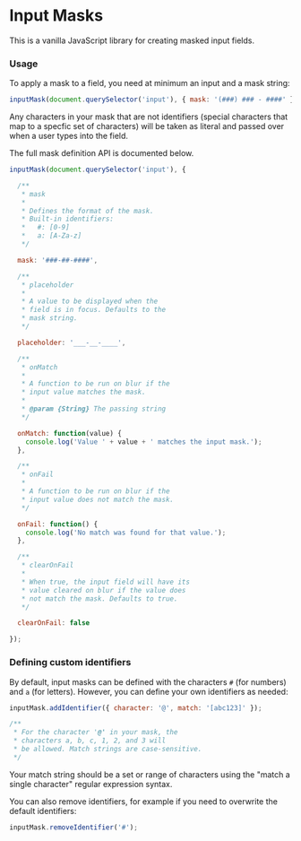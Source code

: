 # Input Masks

This is a vanilla JavaScript library for creating masked input fields.

### Usage

To apply a mask to a field, you need at minimum an input and a mask string:

```js
inputMask(document.querySelector('input'), { mask: '(###) ### - ####' });
```

Any characters in your mask that are not identifiers (special characters that map to a specfic set of characters) will be taken as literal and passed over when a user types into the field.

The full mask definition API is documented below.

```js
inputMask(document.querySelector('input'), {

  /**
   * mask
   *
   * Defines the format of the mask.
   * Built-in identifiers:
   *   #: [0-9]
   *   a: [A-Za-z]
   */

  mask: '###-##-####',

  /**
   * placeholder
   *
   * A value to be displayed when the
   * field is in focus. Defaults to the
   * mask string.
   */

  placeholder: '___-__-____',

  /**
   * onMatch
   *
   * A function to be run on blur if the
   * input value matches the mask.
   *
   * @param {String} The passing string
   */

  onMatch: function(value) {
    console.log('Value ' + value + ' matches the input mask.');
  },

  /**
   * onFail
   *
   * A function to be run on blur if the
   * input value does not match the mask.
   */

  onFail: function() {
    console.log('No match was found for that value.');
  },

  /**
   * clearOnFail
   *
   * When true, the input field will have its
   * value cleared on blur if the value does
   * not match the mask. Defaults to true.
   */

  clearOnFail: false

});
```

### Defining custom identifiers

By default, input masks can be defined with the characters `#` (for numbers) and `a` (for letters). However, you can define your own identifiers as needed:

```js
inputMask.addIdentifier({ character: '@', match: '[abc123]' });

/**
 * For the character '@' in your mask, the
 * characters a, b, c, 1, 2, and 3 will
 * be allowed. Match strings are case-sensitive.
 */
```

Your match string should be a set or range of characters using the "match a single character" regular expression syntax.

You can also remove identifiers, for example if you need to overwrite the default identifiers:

```js
inputMask.removeIdentifier('#');
```
